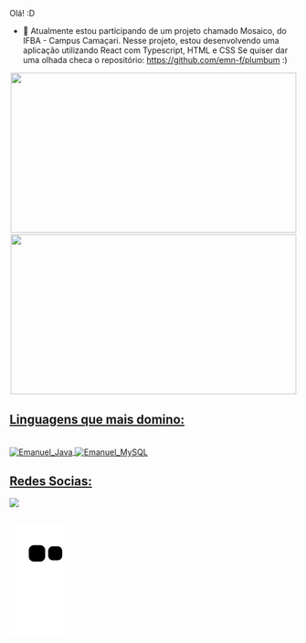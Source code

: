 Olá! :D

- 🌱 Atualmente estou participando de um projeto chamado Mosaico, do IFBA - Campus Camaçari.
Nesse projeto, estou desenvolvendo uma aplicação utilizando React com Typescript, HTML e CSS
Se quiser dar uma olhada checa o repositório: https://github.com/emn-f/plumbum :)

<div align="center">
  <a href="https://github.com/emn-f">
  <img height="280" width="500" src="https://github-readme-stats.vercel.app/api?username=emn-f&show_icons=true&theme=dark&include_all_commits=true&count_private=true"/>
  <img height="280" width="500" src="https://github-readme-stats.vercel.app/api/top-langs/?username=emn-f&layout=compact&langs_count=7&theme=dark"/>
</div>

## Linguagens que mais domino:
  <div style="display: inline_block"><br>
  <img align="center" alt="Emanuel_Java" height="80" width="90" src="https://cdn.jsdelivr.net/gh/devicons/devicon/icons/java/java-plain-wordmark.svg" />
  <img align="center" alt="Emanuel_MySQL" height="80" width="90" src="https://cdn.jsdelivr.net/gh/devicons/devicon/icons/mysql/mysql-original-wordmark.svg" />
</div>
  
## Redes Socias:
<div> 
  <a href="https://www.linkedin.com/in/emanuel-ferreira-3408471a3/" target="_blank"><img src="https://img.shields.io/badge/-LinkedIn-%230077B5?style=for-the-badge&logo=linkedin&logoColor=white" target="_blank"></a> 

##
  
  ![Snake animation](https://github.com/emn-f/emn-f/blob/output/github-contribution-grid-snake.svg)
 
</div>
